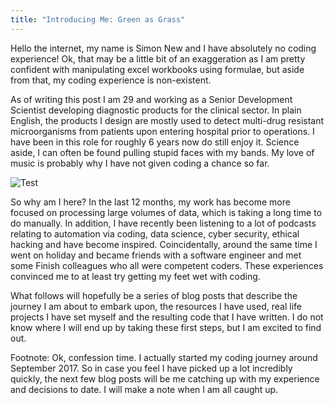 ```yaml
---
title: "Introducing Me: Green as Grass"
---
```


Hello the internet, my name is Simon New and I have absolutely no coding experience! Ok, that may be a little bit of an exaggeration as I am pretty confident with manipulating excel workbooks using formulae, but aside from that, my coding experience is non-existent.

As of writing this post I am 29 and working as a Senior Development Scientist developing diagnostic products for the clinical sector. In plain English, the products I design are mostly used to detect multi-drug resistant microorganisms from patients upon entering hospital prior to operations. I have been in this role for roughly 6 years now do still enjoy it. Science aside, I can often be found pulling stupid faces with my bands. My love of music is probably why I have not given coding a chance so far.

![Test](/emerald/img/mevic.png "Test")

So why am I here? In the last 12 months, my work has become more focused on processing large volumes of data, which is taking a long time to do manually. In addition, I have recently been listening to a lot of podcasts relating to automation via coding, data science, cyber security, ethical hacking and have become inspired. Coincidentally, around the same time I went on holiday and became friends with a software engineer and met some Finish colleagues who all were competent coders. These experiences convinced me to at least try getting my feet wet with coding.

What follows will hopefully be a series of blog posts that describe the journey I am about to embark upon, the resources I have used, real life projects I have set myself and the resulting code that I have written. I do not know where I will end up by taking these first steps, but I am excited to find out.


Footnote: Ok, confession time. I actually started my coding journey around September 2017. So in case you feel I have picked up a lot incredibly quickly, the next few blog posts will be me catching up with my experience and decisions to date. I will make a note when I am all caught up.



